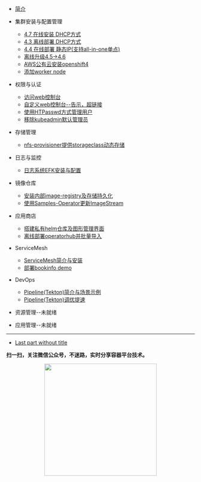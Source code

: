 * [简介](README.md)
* 集群安装与配置管理
  * [4.7 在线安装 DHCP方式](./cluster-install-and-managerment/openshift4.7-install-online-DHCP.md)
  * [4.3 离线部署 DHCP方式](https://github.com/cai11745/k8s-ocp-yaml/blob/master/ocp4/2020-02-25-openshift4.3-install-offline-dhcp.md)
  * [4.4 在线部署 静态IP(支持all-in-one单点)](https://github.com/cai11745/k8s-ocp-yaml/blob/master/ocp4/2020-02-25-openshift4.4-install-online-staticIP-allinone.md)
  * [离线升级4.5->4.6](./cluster-install-and-managerment/offline-upgrade-4.5-to-4.6.md)
  * [AWS公有云安装openshift4](./cluster-install-and-managerment/openshift4-install-on-aws.md)
  * [添加worker node](./cluster-install-and-managerment/add-worker-node.md)


* 权限与认证
  * [访问web控制台](./user-permissions/web-console.md)
  * [自定义web控制台--告示，超链接](./cluster-install-and-managerment/web-console-customization.md)
  * [使用HTPasswd方式管理用户](./user-permissions/add-htpasswd-provider-oauth.md)
  * [移除kubeadmin默认管理员](./user-permissions/remove-kubeadmin.md)

* 存储管理
  * [nfs-provisioner提供storageclass动态存储](./storage/nfs-provisioner-storageclass.md)

* 日志与监控
  * [日志系统EFK安装与配置](./logging-and-monitoring/logging-EFK-install.md)

* 镜像仓库
  * [安装内部image-registry及存储持久化](./image-registry/install-internal-image-registry-and-storage-persistence.md)
  * [使用Samples-Operator更新ImageStream](./image-registry/update-ImageStream-with-Samples-Operator.md)

* 应用商店
  * [搭建私有helm仓库及图形管理界面](./application-store/install-helm-repository-and-UI.md)
  * [离线部署operatorhub并批量导入](./application-store/offline-operatorhub-install.md)

* ServiceMesh
  * [ServiceMesh简介与安装](./ServiceMesh/ServiceMesh-install.md)
  * [部署bookinfo demo](./ServiceMesh/deploy-bookinfo-demo.md)

* DevOps
  * [Pipeline(Tekton)简介与场景示例](./DevOps/openshift-pipeline-Tekton-install.md)
  * [Pipeline(Tekton)调优提速](./DevOps/openshift-pipeline-Tekton-advanced.md)

* 资源管理--未就绪

* 应用管理--未就绪

----

* [Last part without title]()

**扫一扫，关注微信公众号，不迷路，实时分享容器平台技术。**

<div align="center"><img width="300" height="300" src="https://ftp.rss.ink/imgs/2021/05/11a97ed9fa3b9d85.jpeg"/></div>

